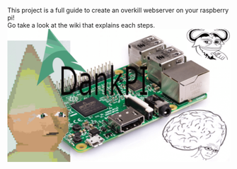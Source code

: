 This project is a full guide to create an overkill webserver on your raspberry pi!   
Go take a look at the wiki that explains each steps.
![](dankPi.png)
